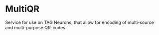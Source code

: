 # MultiQR
Service for use on TAG Neurons, that allow for encoding of multi-source and multi-purpose QR-codes.
